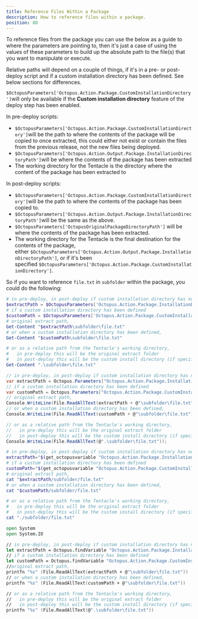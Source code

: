 ```yaml
---
title: Reference Files Within a Package
description: How to reference files within a package.
position: 80
---
```


To reference files from the package you can use the below as a guide to where the parameters are pointing to, then it's just a case of using the values of these parameters to build up the absolute path to the file(s) that you want to manipulate or execute.

Relative paths will depend on a couple of things, if it's in a pre- or post-deploy script and if a custom installation directory has been defined. See below sections for differences.

`$OctopusParameters['Octopus.Action.Package.CustomInstallationDirectory']`will only be available if the **Custom installation directory** feature of the deploy step has been enabled.

In pre-deploy scripts:

- `$OctopusParameters['Octopus.Action.Package.CustomInstallationDirectory']`will be the path to where the contents of the package will be copied to once extracted, this could either not exist or contain the files from the previous release, not the new files being deployed.
- `$OctopusParameters['Octopus.Action.Output.Package.InstallationDirectoryPath']`will be where the contents of the package has been extracted
- The working directory for the Tentacle is the directory where the content of the package has been extracted to

In post-deploy scripts:

- `$OctopusParameters['Octopus.Action.Package.CustomInstallationDirectory']`will be the path to where the contents of the package has been copied to.
- `$OctopusParameters['Octopus.Action.Output.Package.InstallationDirectoryPath']`will be the same as the above.
- `$OctopusParameters['OctopusOriginalPackageDirectoryPath']` will be where the contents of the package has been extracted.
- The working directory for the Tentacle is the final destination for the contents of the package, either `$OctopusParameters['Octopus.Action.Output.Package.InstallationDirectoryPath']`, or if it's been specified `$OctopusParameters['Octopus.Action.Package.CustomInstallationDirectory']`.

So if you want to reference `file.txt` in `subfolder` within the package, you could do the following:

```powershell PowerShell
# in pre-deploy, in post-deploy if custom installation directory has not been defined
$extractPath = $OctopusParameters['Octopus.Action.Package.InstallationDirectoryPath'] 
# if a custom installation directory has been defined
$customPath = $OctopusParameters['Octopus.Action.Package.CustomInstallationDirectory']
# original extract path,
Get-Content "$extractPath\subfolder\file.txt"
# or when a custom installation directory has been defined,
Get-Content "$customPath\subfolder\file.txt"

# or as a relative path from the Tentacle's working directory, 
#   in pre-deploy this will be the original extract folder
#   in post-deploy this will be the custom install directory (if specified), otherwise the original extract folder
Get-Content ".\subfolder\file.txt"
```
```c# C#
// in pre-deploy, in post-deploy if custom installation directory has not been defined
var extractPath = Octopus.Parameters["Octopus.Action.Package.InstallationDirectoryPath"];
// if a custom installation directory has been defined
var customPath = Octopus.Parameters["Octopus.Action.Package.CustomInstallationDirectory"];
// original extract path,
Console.WriteLine(File.ReadAllText(extractPath + @"\subfolder\file.txt"));
// or when a custom installation directory has been defined,
Console.WriteLine(File.ReadAllText(customPath + @"\subfolder\file.txt"));

// or as a relative path from the Tentacle's working directory, 
//   in pre-deploy this will be the original extract folder
//   in post-deploy this will be the custom install directory (if specified), otherwise the original extract folder
Console.WriteLine(File.ReadAllText(@".\subfolder\file.txt"));
```
```bash Bash
# in pre-deploy, in post-deploy if custom installation directory has not been defined
extractPath="$(get_octopusvariable "Octopus.Action.Package.InstallationDirectoryPath")"
# if a custom installation directory has been defined
customPath="$(get_octopusvariable "Octopus.Action.Package.CustomInstallationDirectory")"
# original extract path,
cat "$extractPath/subfolder/file.txt"
# or when a custom installation directory has been defined,
cat "$customPath/subfolder/file.txt"

# or as a relative path from the Tentacle's working directory, 
#   in pre-deploy this will be the original extract folder
#   in post-deploy this will be the custom install directory (if specified), otherwise the original extract folder
cat "./subfolder/file.txt"
```
```fsharp F#
open System
open System.IO

// in pre-deploy, in post-deploy if custom installation directory has not been defined
let extractPath = Octopus.findVariable "Octopus.Action.Package.InstallationDirectoryPath"
// if a custom installation directory has been defined
let customPath = Octopus.findVariable "Octopus.Action.Package.CustomInstallationDirectory"
//original extract path,
printfn "%s" (File.ReadAllText(extractPath + @"\subfolder\file.txt"))
// or when a custom installation directory has been defined,
printfn "%s" (File.ReadAllText(customPath + @"\subfolder\file.txt"))

// or as a relative path from the Tentacle's working directory, 
//   in pre-deploy this will be the original extract folder
//   in post-deploy this will be the custom install directory (if specified), otherwise the original extract folder
printfn "%s" (File.ReadAllText(@".\subfolder\file.txt"))
```
